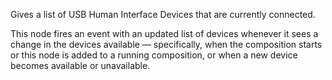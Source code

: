 Gives a list of USB Human Interface Devices that are currently connected.

This node fires an event with an updated list of devices whenever it sees a change in the devices available — specifically, when the composition starts or this node is added to a running composition, or when a new device becomes available or unavailable.
